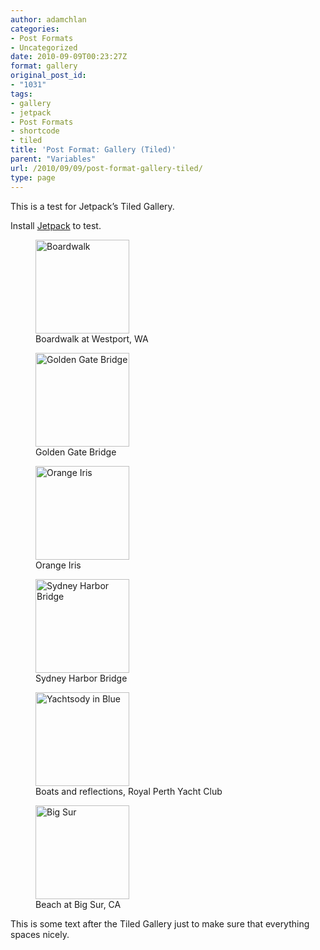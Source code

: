 ```yaml
---
author: adamchlan
categories:
- Post Formats
- Uncategorized
date: 2010-09-09T00:23:27Z
format: gallery
original_post_id:
- "1031"
tags:
- gallery
- jetpack
- Post Formats
- shortcode
- tiled
title: 'Post Format: Gallery (Tiled)'
parent: "Variables"
url: /2010/09/09/post-format-gallery-tiled/
type: page
---
```


This is a test for Jetpack&#8217;s Tiled Gallery.

Install <a title="Jetpack for CongRessu" href="http://CongRessu.org/plugins/jetpack/" target="_blank">Jetpack</a> to test.

<div id='gallery-1' class='gallery galleryid-1031 gallery-columns-4 gallery-size-thumbnail'>
  <figure class='gallery-item'> 
  
  <div class='gallery-icon landscape'>
    <a href='http://forhugo.dev/2010/09/10/post-format-gallery/dcp_2082/'><img width="150" height="150" src="https://via.placeholder.com/150" class="attachment-thumbnail size-thumbnail" alt="Boardwalk" aria-describedby="gallery-1-757" srcset="https://via.placeholder.com/150 150w, https://via.placeholder.com/100 100w" sizes="100vw" /></a>
  </div><figcaption class='caption-text gallery-caption' id='gallery-1-757'> Boardwalk at Westport, WA </figcaption></figure><figure class='gallery-item'> 
  
  <div class='gallery-icon landscape'>
    <a href='http://forhugo.dev/2010/09/10/post-format-gallery/100_5540/'><img width="150" height="150" src="https://via.placeholder.com/150" class="attachment-thumbnail size-thumbnail" alt="Golden Gate Bridge" aria-describedby="gallery-1-755" srcset="https://via.placeholder.com/150 150w, https://via.placeholder.com/100 100w" sizes="100vw" /></a>
  </div><figcaption class='caption-text gallery-caption' id='gallery-1-755'> Golden Gate Bridge </figcaption></figure><figure class='gallery-item'> 
  
  <div class='gallery-icon landscape'>
    <a href='http://forhugo.dev/2010/09/10/post-format-gallery/dsc02085/'><img width="150" height="150" src="https://via.placeholder.com/150" class="attachment-thumbnail size-thumbnail" alt="Orange Iris" aria-describedby="gallery-1-763" srcset="https://via.placeholder.com/150 150w, https://via.placeholder.com/100 100w" sizes="100vw" /></a>
  </div><figcaption class='caption-text gallery-caption' id='gallery-1-763'> Orange Iris </figcaption></figure><figure class='gallery-item'> 
  
  <div class='gallery-icon landscape'>
    <a href='http://forhugo.dev/2010/09/10/post-format-gallery/dsc09114/'><img width="150" height="150" src="https://via.placeholder.com/150" class="attachment-thumbnail size-thumbnail" alt="Sydney Harbor Bridge" aria-describedby="gallery-1-760" srcset="https://via.placeholder.com/150 150w, https://via.placeholder.com/100 100w" sizes="100vw" /></a>
  </div><figcaption class='caption-text gallery-caption' id='gallery-1-760'> Sydney Harbor Bridge </figcaption></figure><figure class='gallery-item'> 
  
  <div class='gallery-icon landscape'>
    <a href='http://forhugo.dev/2010/09/10/post-format-gallery/dsc03149/'><img width="150" height="150" src="https://via.placeholder.com/150" class="attachment-thumbnail size-thumbnail" alt="Yachtsody in Blue" aria-describedby="gallery-1-758" srcset="https://via.placeholder.com/150 150w, https://via.placeholder.com/100 100w" sizes="100vw" /></a>
  </div><figcaption class='caption-text gallery-caption' id='gallery-1-758'> Boats and reflections, Royal Perth Yacht Club </figcaption></figure><figure class='gallery-item'> 
  
  <div class='gallery-icon landscape'>
    <a href='http://forhugo.dev/2010/09/10/post-format-gallery/michelle_049/'><img width="150" height="150" src="https://via.placeholder.com/150" class="attachment-thumbnail size-thumbnail" alt="Big Sur" aria-describedby="gallery-1-766" srcset="https://via.placeholder.com/150 150w, https://via.placeholder.com/100 100w" sizes="100vw" /></a>
  </div><figcaption class='caption-text gallery-caption' id='gallery-1-766'> Beach at Big Sur, CA </figcaption></figure>
</div>

This is some text after the Tiled Gallery just to make sure that everything spaces nicely.